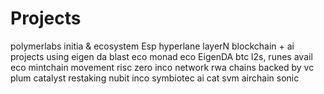 # Projects
polymerlabs
initia & ecosystem
Esp
hyperlane
layerN
blockchain + ai
projects using eigen da
blast eco
monad eco
EigenDA
btc l2s, runes
avail eco
mintchain
movement
risc zero
inco network
rwa chains backed by vc
plum
catalyst
restaking
nubit
inco
symbiotec
ai cat
svm
airchain
sonic
